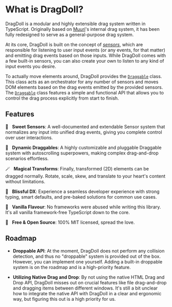 # What is DragDoll?

DragDoll is a modular and highly extensible drag system written in TypeScript. Originally based on [Muuri](https://muuri.dev/)'s internal drag system, it has been fully redesigned to serve as a general-purpose drag system.

At its core, DragDoll is built on the concept of [_sensors_](/docs/sensor), which are responsible for listening to user input events (or any events, for that matter) and emitting drag events based on those inputs. While DragDoll comes with a few built-in sensors, you can also create your own to listen to any kind of input events you desire.

To actually move elements around, DragDoll provides the [`Draggable`](/docs/draggable) class. This class acts as an orchestrator for any number of sensors and moves DOM elements based on the drag events emitted by the provided sensors. The [`Draggable`](/docs/draggable) class features a simple and functional API that allows you to control the drag process explicitly from start to finish.

## Features

📡 &nbsp; **Sweet Sensors**: A well-documented and extendable Sensor system that normalizes any input into unified drag events, giving you complete control over user interactions.

🤏 &nbsp; **Dynamic Draggables**: A highly customizable and pluggable Draggable system with autoscrolling superpowers, making complex drag-and-drop scenarios effortless.

🪄 &nbsp; **Magical Transforms**: Finally, transformed (2D) elements can be dragged normally. Rotate, scale, skew, and translate to your heart's content without limitations.

🧘 &nbsp; **Blissful DX**: Experience a seamless developer experience with strong typing, smart defaults, and pre-baked solutions for common use cases.

🍦 &nbsp; **Vanilla Flavour**: No frameworks were abused while writing this library. It's all vanilla framework-free TypeScript down to the core.

💝 &nbsp; **Free & Open Source**: 100% MIT licensed, spread the love.

## Roadmap

- **Droppable API**: At the moment, DragDoll does not perform any collision detection, and thus no "droppable" system is provided out of the box. However, you can implement one yourself. Adding a built-in droppable system is on the roadmap and is a high-priority feature.

- **Utilizing Native Drag and Drop**: By not using the native HTML Drag and Drop API, DragDoll misses out on crucial features like file drag-and-drop and dragging items between different windows. It's still a bit unclear how to integrate the native API with DragDoll in a clear and ergonomic way, but figuring this out is a high priority for us.
